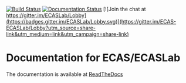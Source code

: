 [![Build Status](https://travis-ci.org/statiksof/ee-docs.svg?branch=master)](https://travis-ci.org/statiksof/ee-docs) 
[![Documentation Status](https://readthedocs.org/projects/ecas-documentaion/badge/?version=latest)](https://ecas-documentaion.readthedocs.io/en/latest/?badge=latest)
[![Join the chat at https://gitter.im/ECASLab/Lobby](https://badges.gitter.im/ECASLab/Lobby.svg)](https://gitter.im/ECAS-ECASLab/Lobby?utm_source=share-link&utm_medium=link&utm_campaign=share-link)

     
# Documentation for ECAS/ECASLab

The documentation is available at [ReadTheDocs](http://ecas-documentaion.readthedocs.io/)

